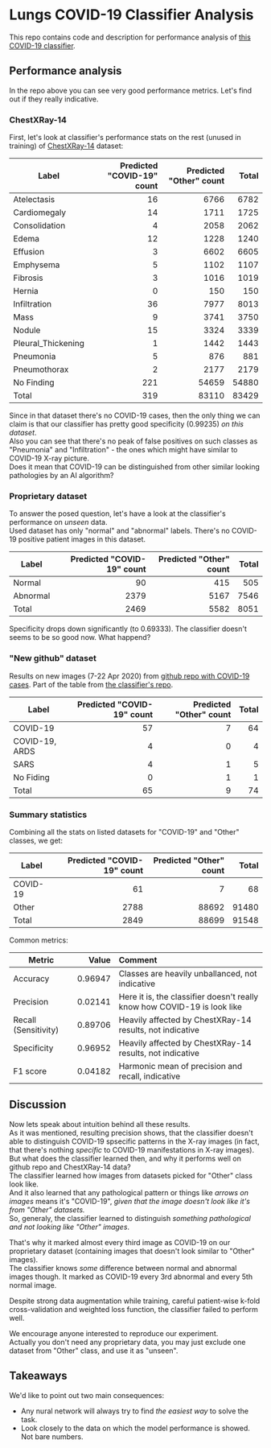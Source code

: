 # Lungs COVID-19 Classifier Analysis

This repo contains code and description for performance analysis of [this COVID-19 classifier](https://github.com/futuremed-ru/covid/tree/master/lungs-covid-19-classifier).

## Performance analysis
In the repo above you can see very good performance metrics. Let's find out if they really indicative.

### ChestXRay-14
First, let's look at classifier's performance stats on the rest (unused in training) of [ChestXRay-14](https://www.kaggle.com/nih-chest-xrays/data) dataset:

| Label              | Predicted "COVID-19" count | Predicted "Other" count | Total |
| ------------------ | -------------------------: | ----------------------: | ----: |
| Atelectasis        | 16 | 6766 | 6782 |
| Cardiomegaly       | 14 | 1711 | 1725 |
| Consolidation      | 4 | 2058 | 2062 |
| Edema              | 12 | 1228 | 1240 |
| Effusion           | 3 | 6602 | 6605 |
| Emphysema          | 5 | 1102 | 1107 |
| Fibrosis           | 3 | 1016 | 1019 |
| Hernia             | 0 | 150 | 150 |
| Infiltration       | 36 | 7977 | 8013 |
| Mass               | 9 | 3741 | 3750 |
| Nodule             | 15 | 3324 | 3339 |
| Pleural_Thickening | 1 | 1442 | 1443 |
| Pneumonia          | 5 | 876 | 881 |
| Pneumothorax       | 2 | 2177 | 2179 |
| No Finding         | 221 | 54659 | 54880 |
| Total              | 319 | 83110 | 83429 |

Since in that dataset there's no COVID-19 cases, then the only thing we can claim is that our classifier has pretty good specificity (0.99235) *on this dataset*.  
Also you can see that there's no peak of false positives on such classes as "Pneumonia" and "Infiltration" - the ones which might have similar to COVID-19 X-ray picture.   
Does it mean that COVID-19 can be distinguished from other similar looking pathologies by an AI algorithm? 

### Proprietary dataset

To answer the posed question, let's have a look at the classifier's performance on *unseen* data.  
Used dataset has only "normal" and "abnormal" labels. There's no COVID-19 positive patient images in this dataset.  

| Label    | Predicted "COVID-19" count | Predicted "Other" count | Total |
| -------- | -------------------------: | ----------------------: | ----: |
| Normal   | 90 | 415 | 505 |
| Abnormal | 2379 | 5167 | 7546 |
| Total    | 2469 | 5582 | 8051 |

Specificity drops down significantly (to 0.69333). The classifier doesn't seems to be so good now. What happend?

### "New github" dataset

Results on new images (7-22 Apr 2020) from [github repo with COVID-19 cases](https://github.com/ieee8023/covid-chestxray-dataset).
Part of the table from [the classifier's repo](https://gitlab.com/futuremed/lungs-covid-19).

| Label              | Predicted "COVID-19" count | Predicted "Other" count | Total |
| ------------------ | -------------------------: | ----------------------: | ----: |
| COVID-19           | 57 | 7 | 64 |
| COVID-19, ARDS     | 4 | 0 | 4 |
| SARS               | 4 | 1 | 5 |
| No Fiding          | 0 | 1 | 1 |
| Total              | 65 | 9 | 74 |

### Summary statistics

Combining all the stats on listed datasets for "COVID-19" and "Other" classes, we get:

| Label    | Predicted "COVID-19" count | Predicted "Other" count | Total |
| -------- | -------------------------: | ----------------------: | ----: |
| COVID-19 | 61 | 7 | 68 |
| Other    | 2788 | 88692‬ | 91480 |
| Total    | 2849 | 88699 | 91548 |

Common metrics:

| Metric                  | Value | Comment |
| ----------------------- | ----: | :------ |
| Accuracy                | 0.96947 | Classes are heavily unballanced, not indicative |
| Precision               | 0.02141 | Here it is, the classifier doesn't really know how COVID-19 is look like |
| Recall (Sensitivity)    | 0.89706 | Heavily affected by ChestXRay-14 results, not indicative |
| Specificity             | 0.96952 | Heavily affected by ChestXRay-14 results, not indicative |
| F1 score                | 0.04182 | Harmonic mean of precision and recall, indicative |

## Discussion

Now lets speak about intuition behind all these results.  
As it was mentioned, resulting precision shows, that the classifier doesn't able to distinguish COVID-19 spsecific patterns in the X-ray images (in fact, that there's nothing *specific* to COVID-19 manifestations in X-ray images).  
But what does the classifier learned then, and why it performs well on github repo and ChestXRay-14 data?  
The classifier learned how images from datasets picked for "Other" class look like.  
And it also learned that any pathological pattern or things like *arrows on images* means it's "COVID-19", *given that the image doesn't look like it's from "Other" datasets.*  
So, generaly, the classifier learned to distinguish *something pathological and not looking like "Other" images*.  

That's why it marked almost every third image as COVID-19 on our proprietary dataset (containing images that doesn't look similar to "Other" images).  
The classifier knows *some* difference between normal and abnormal images though. It marked as COVID-19 every 3rd abnormal and every 5th normal image.  

Despite strong data augmentation while training, careful patient-wise k-fold cross-validation and weighted loss function, the classifier failed to perform well.  

We encourage anyone interested to reproduce our experiment.  
Actually you don't need any proprietary data, you may just exclude one dataset from "Other" class, and use it as "unseen".

## Takeaways

We'd like to point out two main consequences:
* Any nural network will always try to find *the easiest way* to solve the task.
* Look closely to the data on which the model performance is showed. Not bare numbers.








